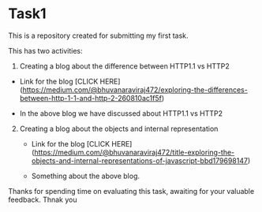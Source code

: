 # Task1


This is a repository created for submitting my first task.

This has two activities:

1. Creating a blog about the difference between HTTP1.1 vs HTTP2
  - Link for the blog [CLICK HERE] (https://medium.com/@bhuvanaraviraj472/exploring-the-differences-between-http-1-1-and-http-2-260810ac1f5f)
  
  - In the above blog we have discussed about HTTP1.1 vs HTTP2

2. Creating a blog about the objects and internal representation
   - Link for the blog [CLICK HERE] (https://medium.com/@bhuvanaraviraj472/title-exploring-the-objects-and-internal-representations-of-javascript-bbd179698147)

   - Something about the above blog.

Thanks for spending time on evaluating this task, awaiting for your valuable feedback. Thnak you 